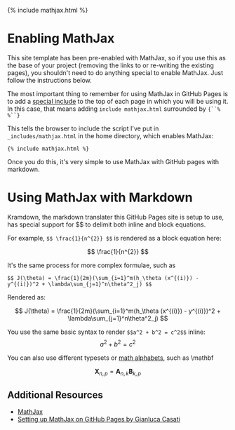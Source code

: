 {% include mathjax.html %}
# Enabling MathJax

This site template has been pre-enabled with MathJax, so if you use this as the base of your project (removing the links to or re-writing the existing pages), you shouldn't need to do anything special to enable MathJax. Just follow the instructions below.

The most important thing to remember for using MathJax in GitHub Pages is to add a [special include](https://jekyllrb.com/docs/includes/) to the top of each page in which you will be using it. In this case, that means adding `include mathjax.html` surrounded by `{``%`   `%``}` 

This tells the browser to include the script I've put in `_includes/mathjax.html` in the home directory, which enables MathJax:

``` {% include mathjax.html %} ```

Once you do this, it's very simple to use MathJax with GitHub pages with markdown.

# Using MathJax with Markdown

Kramdown, the markdown translater this GitHub Pages site is setup to use, has special support for $$ to delimit both inline and block equations.

For example, `$$ \frac{1}{n^{2}} $$` is rendered as a block equation here:

$$ \frac{1}{n^{2}} $$


It's the same process for more complex formulae, such as 

```$$ J(\theta) = \frac{1}{2m}(\sum_{i=1}^m(h_\theta (x^{(i)}) - y^{(i)})^2 + \lambda\sum_{j=1}^n\theta^2_j) $$```

Rendered as:

$$ J(\theta) = \frac{1}{2m}(\sum_{i=1}^m(h_\theta (x^{(i)}) - y^{(i)})^2 + \lambda\sum_{j=1}^n\theta^2_j) $$

You use the same basic syntax to render `$$a^2 + b^2 = c^2$$` inline: $$a^2 + b^2 = c^2$$

You can also use different typesets or [math alphabets](http://milde.users.sourceforge.net/LUCR/Math/math-font-selection.xhtml), such as \mathbf

$$ \mathbf{X}_{n,p} = \mathbf{A}_{n,k} \mathbf{B}_{k,p} $$

## Additional Resources

* [MathJax](http://docs.mathjax.org/en/latest/)
* [Setting up MathJax on GitHub Pages by Gianluca Casati](http://g14n.info/2014/09/math-on-github-pages/)

